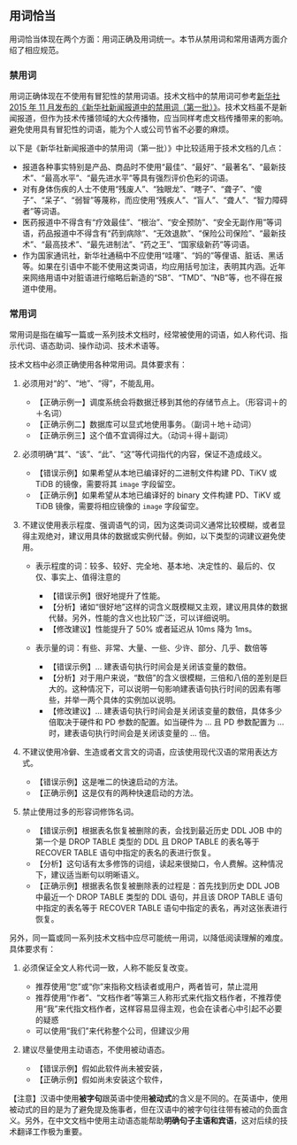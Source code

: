 ## 用词恰当

用词恰当体现在两个方面：用词正确及用词统一。本节从禁用词和常用语两方面介绍了相应规范。

### 禁用词

用词正确体现在不使用有冒犯性的禁用词语。技术文档中的禁用词可参考[新华社 2015 年 11 月发布的《新华社新闻报道中的禁用词（第一批）》](https://www.digitaling.com/articles/22975.html "点击前往外部站点")。技术文档虽不是新闻报道，但作为技术传播领域的大众传播物，应当同样考虑文档传播带来的影响。避免使用具有冒犯性的词语，能为个人或公司节省不必要的麻烦。

以下是《新华社新闻报道中的禁用词（第一批）》中比较适用于技术文档的几点：

- 报道各种事实特别是产品、商品时不使用“最佳”、“最好”、“最著名”、“最新技术”、“最高水平”、“最先进水平”等具有强烈评价色彩的词语。
- 对有身体伤疾的人士不使用“残废人”、“独眼龙”、“瞎子”、“聋子”、“傻子”、“呆子”、“弱智”等蔑称，而应使用“残疾人”、“盲人”、“聋人”、“智力障碍者”等词语。
- 医药报道中不得含有“疗效最佳”、“根治”、“安全预防”、“安全无副作用”等词语，药品报道中不得含有“药到病除”、“无效退款”、“保险公司保险”、“最新技术”、“最高技术”、“最先进制法”、“药之王”、“国家级新药”等词语。
- 作为国家通讯社，新华社通稿中不应使用“哇噻”、“妈的”等俚语、脏话、黑话等。如果在引语中不能不使用这类词语，均应用括号加注，表明其内涵。近年来网络用语中对脏语进行缩略后新造的“SB”、“TMD”、“NB”等，也不得在报道中使用。

### 常用词

常用词是指在编写一篇或一系列技术文档时，经常被使用的词语，如人称代词、指示代词、语态助词、操作动词、技术术语等。

技术文档中必须正确使用各种常用词。具体要求有：

1. 必须用对“的”、“地”、“得”，不能乱用。

    - 【正确示例一】调度系统会将数据迁移到其他的存储节点上。（形容词＋的＋名词）
    - 【正确示例二】数据库可以显式地使用事务。（副词＋地＋动词）
    - 【正确示例三】这个值不宜调得过大。（动词＋得＋副词）

2. 必须明确“其”、“该”、“此”、“这”等代词指代的内容，保证不造成歧义。

    - 【错误示例】如果希望从本地已编译好的二进制文件构建 PD、TiKV 或 TiDB 的镜像，需要将其 `image` 字段留空。
    - 【正确示例】如果希望从本地已编译好的 binary 文件构建 PD、TiKV 或 TiDB 镜像，需要将相应镜像的 `image` 字段留空。

3. 不建议使用表示程度、强调语气的词，因为这类词词义通常比较模糊，或者显得主观绝对，建议用具体的数据或实例代替。例如，以下类型的词建议避免使用。

    - 表示程度的词：较多、较好、完全地、基本地、决定性的、最后的、仅仅、事实上、值得注意的

        - 【错误示例】很好地提升了性能。
        - 【分析】诸如“很好地”这样的词含义既模糊又主观，建议用具体的数据代替。另外，性能的含义也比较广泛，可以详细说明。
        - 【修改建议】性能提升了 50% 或者延迟从 10ms 降为 1ms。

    - 表示量的词：有些、非常、大量、一些、少许、部分、几乎、数倍等

        - 【错误示例】… 建表语句执行时间会是关闭该变量的数倍。
        - 【分析】对于用户来说，“数倍”的含义很模糊，三倍和八倍的差别是巨大的。这种情况下，可以说明一句影响建表语句执行时间的因素有哪些，并举一两个具体的实例加以说明。
        - 【修改建议】… 建表语句执行时间会是关闭该变量的数倍，具体多少倍取决于硬件和 PD 参数的配置。如当硬件为 … 且 PD 参数配置为 … 时，建表语句执行时间会是关闭该变量的 … 倍。

4. 不建议使用冷僻、生造或者文言文的词语，应该使用现代汉语的常用表达方式。

    - 【错误示例】这是唯二的快速启动的方法。
    - 【正确示例】这是仅有的两种快速启动的方法。

5. 禁止使用过多的形容词修饰名词。

    - 【错误示例】根据表名恢复被删除的表，会找到最近历史 DDL JOB 中的第一个是 DROP TABLE 类型的 DDL 且 DROP TABLE 的表名等于 RECOVER TABLE 语句中指定的表名的表进行恢复。
    - 【分析】这句话有太多修饰的词组，读起来很拗口，令人费解。这种情况下，建议适当断句以明晰语义。
    - 【正确示例】根据表名恢复被删除表的过程是：首先找到历史 DDL JOB 中最近一个 DROP TABLE 类型的 DDL 语句，并且该 DROP TABLE 语句中指定的表名等于 RECOVER TABLE 语句中指定的表名，再对这张表进行恢复。

另外，同一篇或同一系列技术文档中应尽可能统一用词，以降低阅读理解的难度。具体要求有：

1. 必须保证全文人称代词一致，人称不能反复改变。

   - 推荐使用“您”或“你”来指称文档读者或用户，两者皆可，禁止混用
   - 推荐使用“作者”、“文档作者”等第三人称形式来代指文档作者，不推荐使用“我”来代指文档作者，这样容易显得主观，也会在读者心中引起不必要的疑惑
   - 可以使用“我们”来代称整个公司，但建议少用

2. 建议尽量使用主动语态，不使用被动语态。

   - 【错误示例】假如此软件尚未被安装，
   - 【正确示例】假如尚未安装这个软件，

【注意】汉语中使用**被字句**跟英语中使用**被动式**的含义是不同的。在英语中，使用被动式的目的是为了避免提及施事者，但在汉语中的被字句往往带有被动的负面含义。另外，在中文文档中使用主动语态能帮助**明确句子主语和宾语**，这对后续的技术翻译工作极为重要。
